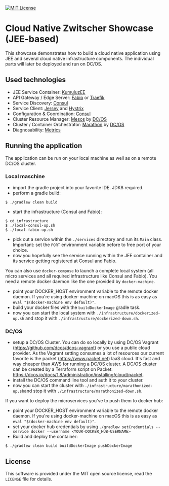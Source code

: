 [![MIT License](https://img.shields.io/badge/license-MIT%20License-blue.svg)](https://github.com/qaware/cloud-native-zwitscher/blob/master/LICENSE)

# Cloud Native Zwitscher Showcase (JEE-based)

This showcase demonstrates how to build a cloud native application using
JEE and several cloud native infrastructure components. The individual parts
will later be deployed and run on DC/OS.

## Used technologies
 * JEE Service Container: [KumuluzEE](https://ee.kumuluz.com)
 * API Gateway / Edge Server: [Fabio](https://github.com/eBay/fabio) or [Traefik](https://traefik.io)
 * Service Discovery: [Consul](https://www.consul.io)
 * Service Client: [Jersey](https://jersey.java.net) and [Hystrix](https://github.com/Netflix/Hystrix)
 * Configuration & Coordination: [Consul](https://www.consul.io)
 * Cluster Resource Manager: [Mesos](http://mesos.apache.org) by [DC/OS](https://dcos.io)
 * Cluster / Container Orchestrator: [Marathon](https://mesosphere.github.io/marathon) by [DC/OS](https://dcos.io)
 * Diagnosability: [Metrics](http://metrics.dropwizard.io)

## Running the application

The application can be run on your local machine as well as on a remote DC/OS cluster.

### Local maschine
 * import the gradle project into your favorite IDE. JDK8 required.
 * perform a gradle build:

```shell
$ ./gradlew clean build
```

 * start the infrastructure (Consul and Fabio):

```shell
$ cd infrastructure
$ ./local-consul-up.sh
$ ./local-fabio-up.sh
```

 * pick out a service within the `./services` directory and run its `Main` class. Important: set the `PORT` environment variable before to free port of your choice.
 * now you hopefully see the service running within the JEE container and its service getting registered at Consul and Fabio.

You can also use `docker-compose` to launch a complete local system (all micro services and all
required infrastructure like Consul and Fabio). You need a remote docker daemon like the one provided
by `docker-machine`.

 * point your DOCKER_HOST environment variable to the remote docker daemon. If you're using docker-machine on macOS this is as easy as `eval "$(docker-machine env default)"`.
 * build your docker files with the `buildDockerImage` gradle task.
 * now you can start the local system with `./infrastructure/dockerized-up.sh` and stop it with
 `./infrastructure/dockerized-down.sh`.

### DC/OS
 * setup a DC/OS Cluster. You can do so locally by using DC/OS Vagrant (https://github.com/dcos/dcos-vagrant) or you use a public cloud provider. As the Vagrant setting consumes a lot of resources our current favorite is the packet (https://www.packet.net) IaaS cloud. It's fast and way cheaper than AWS for running a DC/OS cluster. A DC/OS cluster can be created by a Terraform script on Packet: https://dcos.io/docs/1.8/administration/installing/cloud/packet.
 * install the DC/OS command line tool and auth it to your cluster.
 * now you can start the cluster with `./infrastructure/marathonized-up.sh`and
 stop it with `./infrastructure/marathonized-down.sh`.

If you want to deploy the microservices you've to push them to docker hub:

 * point your DOCKER_HOST environment variable to the remote docker daemon. If you're using docker-machine on macOS this is as easy as `eval "$(docker-machine env default)"`.
 * set your docker hub credentials by using `./gradlew setCredentials --service docker --username <YOUR-DOCKER_HUB-USERNAME>`
 * Build and deploy the container:

 ```shell
 $ ./gradlew clean build buildDockerImage pushDockerImage
 ```

## License

This software is provided under the MIT open source license, read the `LICENSE` file for details.
